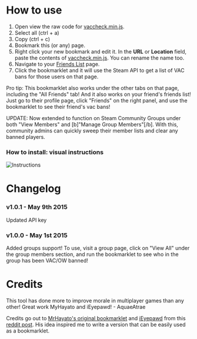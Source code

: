 # How to use

1. Open view the raw code for [vaccheck.min.js](https://raw.githubusercontent.com/AquaeAtrae/VacBanChecker/master/vaccheck.min.js).
2. Select all (ctrl + a)
3. Copy (ctrl + c)
4. Bookmark this (or any) page.
5. Right click your new bookmark and edit it. In the **URL** or **Location** field, paste the contents of [vaccheck.min.js](https://raw.githubusercontent.com/AquaeAtrae/VacBanChecker/master/vaccheck.min.js). You can rename the name too.
6. Navigate to your [Friends List](http://steamcommunity.com/my/friends) page.
7. Click the bookmarklet and it will use the Steam API to get a list of VAC bans for those users on that page.

Pro tip: This bookmarklet also works under the other tabs on that page, including the "All Friends" tab! And it also
works on your friend's friends list! Just go to their profile page, click "Friends" on the right panel, and use the bookmarklet to see their friend's vac bans!

UPDATE: Now extended to function on Steam Community Groups under both "View Members" and [b]"Manage Group Members"[/b]. With this, community admins can quickly sweep their member lists and clear any banned players.

### How to install: visual instructions

![Instructions](https://raw.githubusercontent.com/AquaeAtrae/VacBanChecker/master/instructions.gif)

# Changelog

### v1.0.1 - May 9th 2015

Updated API key

### v1.0.0 - May 1st 2015

Added groups support! To use, visit a group page, click on "View All" under the group members section, and run the bookmarklet to see who in the group has been VAC/OW banned!

# Credits

This tool has done more to improve morale in multiplayer games than any other! Great work MyHayato and iEyepawd! - AquaeAtrae

Credits go out to [MrHayato's original bookmarklet](https://github.com/MrHayato/VacBanChecker)
and [iEyepawd](http://www.reddit.com/user/iEyepawd) from this [reddit post](http://www.reddit.com/r/GlobalOffensive/comments/348292/i_made_a_userscript_to_easily_show_vac_bans_on/). His idea inspired me to write a version that can be easily used as a bookmarklet.
